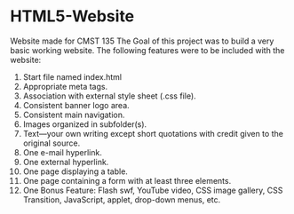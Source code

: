 # HTML5-Website
Website made for CMST 135
The Goal of this project was to build a very basic working website. The following features were to be included with the website:
1. Start file named index.html
2. Appropriate meta tags.
3. Association with external style sheet (.css file).
4. Consistent banner logo area.
5. Consistent main navigation.
6. Images organized in subfolder(s).
7. Text—your own writing except short quotations with credit given to the original source.
8. One e-mail hyperlink.
9. One external hyperlink.
10. One page displaying a table.
11. One page containing a form with at least three elements.
12. One Bonus Feature: Flash swf, YouTube video, CSS image gallery, CSS Transition, JavaScript,
applet, drop-down menus, etc.
